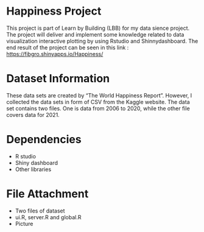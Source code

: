 # Happiness Project

This project is part of Learn by Building (LBB) for my data sience project. 
The project will deliver and implement some knowledge related to data visualization interactive plotting by using Rstudio and Shinnydashboard.
The end result of the project can be seen in this link : https://fibgro.shinyapps.io/Happiness/

# Dataset Information

These data sets are created by “The World Happiness Report”. 
However, I collected the data sets in form of CSV from the Kaggle website. 
The data set contains two files. One is data from 2006 to 2020, while the other file covers data for 2021. 


# Dependencies 

- R studio 
- Shiny dashboard
- Other libraries 

# File Attachment

- Two files of dataset
- ui.R, server.R and global.R 
- Picture
